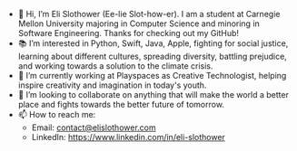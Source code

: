 - 👋 Hi, I’m Eli Slothower (Ee-lie Slot-how-er). I am a student at Carnegie Mellon University majoring in Computer Science and minoring in Software Engineering. Thanks for checking out my GitHub!
- 📚 I’m interested in Python, Swift, Java, Apple, fighting for social justice, learning about different cultures, spreading diversity, battling prejudice, and working towards a solution to the climate crisis. 
- 🌱 I’m currently working at Playspaces as Creative Technologist, helping inspire creativity and imagination in today's youth. 
- 🤝 I’m looking to collaborate on anything that will make the world a better place and fights towards the better future of tomorrow.
- 📫 How to reach me: 
	- Email: contact@elislothower.com
	- LinkedIn: https://www.linkedin.com/in/eli-slothower

<!---
eslothower/eslothower is a ✨ special ✨ repository because its `README.md` (this file) appears on your GitHub profile.
You can click the Preview link to take a look at your changes.
--->
